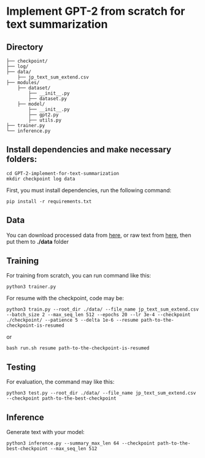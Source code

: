 # Implement GPT-2 from scratch for text summarization

## Directory
    ├── checkpoint/
    ├── log/
    ├── data/
        ├── jp_text_sum_extend.csv
    ├── modules/
        ├── dataset/
            ├── __init__.py
            ├── dataset.py
        ├── model/
            ├── __init__.py
            ├── gpt2.py
            ├── utils.py
    ├── trainer.py
    └── inference.py

## Install dependencies and make necessary folders:
```shell
cd GPT-2-implement-for-text-summarization
mkdir checkpoint log data
```
First, you must install dependencies, run the following command:
```shell
pip install -r requirements.txt
```

## Data
You can download processed data from [here](https://drive.google.com/file/d/1WKmIu7WIXGcroURhKYUukbO_5D_zGiOZ/view?usp=sharing), or raw text from [here](https://drive.google.com/file/d/1ZaKB5q6UN_3XGCj-jo-9Q-j-koUqaDol/view?usp=sharing), then put them to <b>./data</b> folder
## Training

For training from scratch, you can run command like this:

```shell
python3 trainer.py
```

For resume with the checkpoint, code may be:
```shell
python3 train.py --root_dir ./data/ --file_name jp_text_sum_extend.csv --batch_size 2 --max_seq_len 512 --epochs 20 --lr 3e-4 --checkpoint ./checkpoint/ --patience 5 --delta 1e-6 --resume path-to-the-checkpoint-is-resumed
```
or
```shell
bash run.sh resume path-to-the-checkpoint-is-resumed
```
## Testing

For evaluation, the command may like this:

```shell
python3 test.py --root_dir ./data/ --file_name jp_text_sum_extend.csv --checkpoint path-to-the-best-checkpoint
```

## Inference
Generate text with your model:
```shell
python3 inference.py --summary_max_len 64 --checkpoint path-to-the-best-checkpoint --max_seq_len 512
```